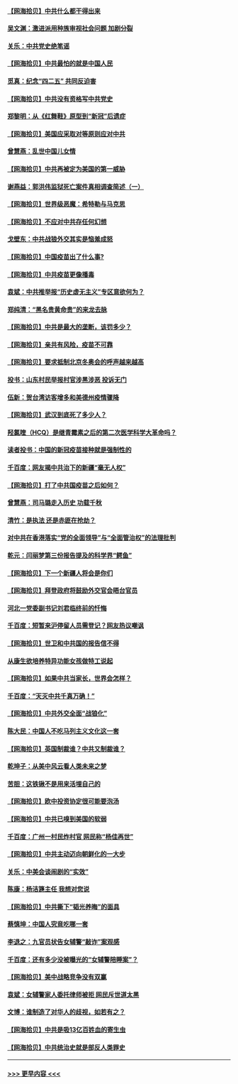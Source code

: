 #### [【网海拾贝】中共什么都干得出来](../pages/nsc993/n12897500.md?t=04222002) 
#### [吴文渊：激进派用种族审视社会问题 加剧分裂](../pages/nsc993/n12893881.md?t=04222002) 
#### [关乐：中共党史绝笔谣](../pages/nsc993/n12897270.md?t=04222002) 
#### [【网海拾贝】中共最怕的就是中国人民](../pages/nsc993/n12894705.md?t=04222002) 
#### [觅真：纪念“四二五” 共同反迫害](../pages/nsc993/n12894553.md?t=04222002) 
#### [【网海拾贝】中共没有资格写中共党史](../pages/nsc993/n12892231.md?t=04222002) 
#### [郑黎明：从《红舞鞋》原型到“新冠”后遗症](../pages/nsc993/n12890469.md?t=04222002) 
#### [【网海拾贝】美国应采取对等原则应对中共](../pages/nsc993/n12889176.md?t=04222002) 
#### [曾慧燕：乱世中国儿女情](../pages/nsc993/n12887931.md?t=04222002) 
#### [【网海拾贝】中共再被定为美国的第一威胁](../pages/nsc993/n12887580.md?t=04222002) 
#### [谢燕益：郭洪伟监狱死亡案件真相调查简述（一）](../pages/nsc993/n12885648.md?t=04222002) 
#### [【网海拾贝】世界级恶魔：希特勒与马克思](../pages/nsc993/n12884062.md?t=04222002) 
#### [【网海拾贝】不应对中共存任何幻想](../pages/nsc993/n12881460.md?t=04222002) 
#### [戈壁东：中共战狼外交其实是恼羞成怒](../pages/nsc993/n12880392.md?t=04222002) 
#### [【网海拾贝】中国疫苗出了什么事?](../pages/nsc993/n12879124.md?t=04222002) 
#### [【网海拾贝】中共疫苗更像播毒](../pages/nsc993/n12876631.md?t=04222002) 
#### [袁斌：中共推举报“历史虚无主义”专区意欲何为？](../pages/nsc993/n12876530.md?t=04222002) 
#### [郑纯清：“黑名贵黄命贵”的来龙去脉](../pages/nsc993/n12875589.md?t=04222002) 
#### [【网海拾贝】中共是最大的垄断，该罚多少？](../pages/nsc993/n12874006.md?t=04222002) 
#### [【网海拾贝】亲共有风险，疫苗不可靠](../pages/nsc993/n12872224.md?t=04222002) 
#### [【网海拾贝】要求抵制北京冬奥会的呼声越来越高](../pages/nsc993/n12868962.md?t=04222002) 
#### [投书：山东村民举报村官涉黑涉恶 投诉无门](../pages/nsc993/n12869726.md?t=04222002) 
#### [伍新：贺台湾访客增多和美德州疫情骤降](../pages/nsc993/n12865651.md?t=04222002) 
#### [【网海拾贝】武汉到底死了多少人？](../pages/nsc993/n12863707.md?t=04222002) 
#### [羟氯喹（HCQ）是继青霉素之后的第二次医学科学大革命吗？](../pages/nsc993/n12638564.md?t=04222002) 
#### [读者投书：中国的新冠疫苗接种就是强制性的](../pages/nsc993/n12859932.md?t=04222002) 
#### [千百度：网友揭中共治下的新疆“毫无人权”](../pages/nsc993/n12858385.md?t=04222002) 
#### [【网海拾贝】打了中共国疫苗之后如何？](../pages/nsc993/n12857866.md?t=04222002) 
#### [曾慧燕：司马璐走入历史 功载千秋](../pages/nsc993/n12856996.md?t=04222002) 
#### [清竹：是执法 还是赤匪在抢劫？](../pages/nsc993/n12856952.md?t=04222002) 
#### [对中共在香港落实“党的全面领导”与“全面管治权”的法理批判](../pages/nsc993/n12856929.md?t=04222002) 
#### [乾元：闫丽梦第三份报告提及的科学界“鳄鱼”](../pages/nsc993/n12855985.md?t=04222002) 
#### [【网海拾贝】下一个新疆人将会是你们](../pages/nsc993/n12855864.md?t=04222002) 
#### [【网海拾贝】拜登政府将鼓励外交官会晤台官员](../pages/nsc993/n12853615.md?t=04222002) 
#### [河北一党委副书记刘君临终前的忏悔](../pages/nsc993/n12849420.md?t=04222002) 
#### [千百度：短暂来沪停留人员需登记？网友热议嘲讽](../pages/nsc993/n12853497.md?t=04222002) 
#### [【网海拾贝】世卫和中共国的报告信不得](../pages/nsc993/n12850902.md?t=04222002) 
#### [从康生欲培养特异功能女孩做特工说起](../pages/nsc993/n12849289.md?t=04222002) 
#### [【网海拾贝】如果中共当家长，世界会怎样？](../pages/nsc993/n12848436.md?t=04222002) 
#### [千百度：“天灭中共千真万确！”](../pages/nsc993/n12845659.md?t=04222002) 
#### [【网海拾贝】中共外交全面“战狼化”](../pages/nsc993/n12845607.md?t=04222002) 
#### [陈大民：中国人不吃马列主义文化这一套](../pages/nsc993/n12842496.md?t=04222002) 
#### [【网海拾贝】英国制裁谁？中共又制裁谁？](../pages/nsc993/n12840909.md?t=04222002) 
#### [乾坤子：从美中风云看人类未来之梦](../pages/nsc993/n12840590.md?t=04222002) 
#### [苦胆：这铁锹不是用来活埋自己的](../pages/nsc993/n12839512.md?t=04222002) 
#### [【网海拾贝】欧中投资协定很可能要泡汤](../pages/nsc993/n12835122.md?t=04222002) 
#### [【网海拾贝】中共已嗅到美国的软弱](../pages/nsc993/n12832411.md?t=04222002) 
#### [千百度：广州一村民炸村官 网民称“杨佳再世”](../pages/nsc993/n12832380.md?t=04222002) 
#### [【网海拾贝】中共主动迈向朝鲜化的一大步](../pages/nsc993/n12829887.md?t=04222002) 
#### [关乐：中美会谈闹剧的“实效”](../pages/nsc993/n12826698.md?t=04222002) 
#### [陈康：杨洁篪主任  我想对您说](../pages/nsc993/n12826609.md?t=04222002) 
#### [【网海拾贝】中共撕下“韬光养晦”的面具](../pages/nsc993/n12826459.md?t=04222002) 
#### [蔡慎坤：中国人究竟吃哪一套](../pages/nsc993/n12826010.md?t=04222002) 
#### [李退之：九官员状告女辅警“敲诈”案观感](../pages/nsc993/n12823984.md?t=04222002) 
#### [千百度：还有多少没被曝光的“女辅警陪睡案”？](../pages/nsc993/n12822136.md?t=04222002) 
#### [【网海拾贝】美中战略竞争没有双赢](../pages/nsc993/n12822105.md?t=04222002) 
#### [袁斌：女辅警家人委托律师被拒 网民斥世道太黑](../pages/nsc993/n12822004.md?t=04222002) 
#### [文博：谁制造了对华人的歧视，如若有之？](../pages/nsc993/n12821635.md?t=04222002) 
#### [【网海拾贝】中共是吸13亿百姓血的寄生虫](../pages/nsc993/n12819191.md?t=04222002) 
#### [【网海拾贝】中共统治史就是部反人类罪史](../pages/nsc993/n12816738.md?t=04222002) 

----
#### [ >>> 更早内容 <<< ](../indexes/nsc993-earlier.md)
